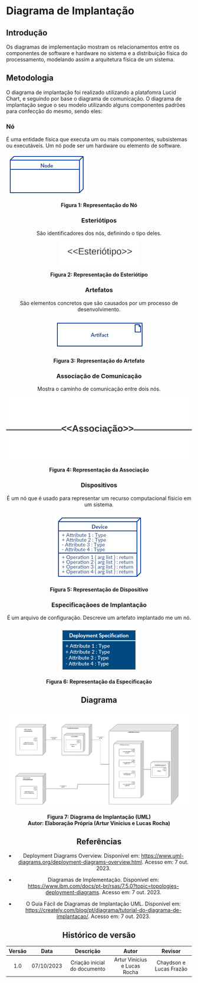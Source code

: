 # Diagrama de Implantação

## Introdução

Os diagramas de implementação mostram os relacionamentos entre os componentes de software e hardware no sistema e a distribuição física do processamento, modelando assim a arquitetura física de um sistema. 

## Metodologia

O diagrama de implantação foi realizado utilizando a platafomra Lucid Chart, e seguindo por base o diagrama de comunicação. O diagrama de implantação segue o seu modelo utilizando alguns componentes padrões para confecção do mesmo, sendo eles:

### Nó

É uma entidade física que executa um ou mais componentes, subsistemas ou executáveis. Um nó pode ser um hardware ou elemento de software.

![No](../assets//modelagem/No.png)

<div style="text-align: center">
<figcaption style="text-align: center">
    <b>Figura 1: Representação do Nó</b>
</figcaption>

### Esteriótipos

São identificadores dos nós, definindo o tipo deles.

![esteriotipo](../assets//modelagem/esteriotipo.jpg)

<div style="text-align: center">
<figcaption style="text-align: center">
    <b>Figura 2: Representação do Esteriótipo</b>
</figcaption>

### Artefatos

São elementos concretos que são causados por um processo de desenvolvimento.

![Artefato](../assets//modelagem/Artefato.png)

<div style="text-align: center">
<figcaption style="text-align: center">
    <b>Figura 3: Representação do Artefato</b>
</figcaption>

### Associação de Comunicação

Mostra o caminho de comunicação entre dois nós.

![Associaçao](../assets//modelagem/Associação.png)

<div style="text-align: center">
<figcaption style="text-align: center">
    <b>Figura 4: Representação da Associação</b>
</figcaption>

### Dispositivos

É um nó que é usado para representar um recurso computacional físicio em um sistema.

![Dispositivo](../assets//modelagem/Dispositivo.png)

<div style="text-align: center">
<figcaption style="text-align: center">
    <b>Figura 5: Representação de Dispositivo</b>
</figcaption>

### Especificaçãoes de Implantação

É um arquivo de configuração. Descreve um artefato implantado me um nó.

![Especificacao](../assets//modelagem/especificação.png)

<div style="text-align: center">
<figcaption style="text-align: center">
    <b>Figura 6: Representação da Especificação</b>
</figcaption>

## Diagrama

![Diagrama de implantacao](../assets//modelagem/implantacao.png)

<div style="text-align: center">
<figcaption style="text-align: center">
   <b>Figura 7: Diagrama de Implantação (UML)</b>
</figcaption>
</div>
<figcaption style="text-align: center">
   <b>Autor: Elaboração Própria (Artur Vinicius e Lucas Rocha)</b>
</figcaption>

## Referências

- Deployment Diagrams Overview. Disponível em: <https://www.uml-diagrams.org/deployment-diagrams-overview.html>. Acesso em: 7 out. 2023.

- Diagramas de Implementação. Disponível em: <https://www.ibm.com/docs/pt-br/rsas/7.5.0?topic=topologies-deployment-diagrams>. Acesso em: 7 out. 2023.

- O Guia Fácil de Diagramas de Implantação UML. Disponível em: <https://creately.com/blog/pt/diagrama/tutorial-do-diagrama-de-implantacao/>. Acesso em: 7 out. 2023.

## Histórico de versão

| Versão |    Data    |          Descrição           |          Autor          |       Revisor        |
| :----: | :--------: | :--------------------------: | :---------------------: | :------------------: |
|  1.0   | 07/10/2023 | Criação inicial do documento | Artur Vinicius e Lucas Rocha| Chaydson e Lucas Frazão |
